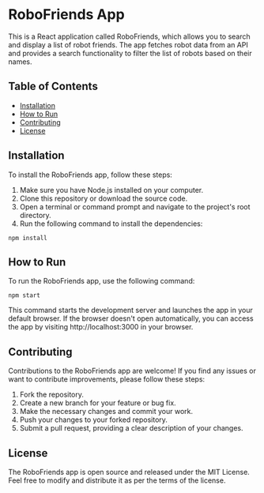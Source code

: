 # RoboFriends App

This is a React application called RoboFriends, which allows you to search and display a list of robot friends. The app fetches robot data from an API and provides a search functionality to filter the list of robots based on their names.

## Table of Contents

- [Installation](#installation)
- [How to Run](#how-to-run)
- [Contributing](#contributing)
- [License](#license)

## Installation

To install the RoboFriends app, follow these steps:

1. Make sure you have Node.js installed on your computer.
2. Clone this repository or download the source code.
3. Open a terminal or command prompt and navigate to the project's root directory.
4. Run the following command to install the dependencies:

```
npm install
```

## How to Run

To run the RoboFriends app, use the following command:

```
npm start
```

This command starts the development server and launches the app in your default browser. If the browser doesn't open automatically, you can access the app by visiting http://localhost:3000 in your browser.

## Contributing

Contributions to the RoboFriends app are welcome! If you find any issues or want to contribute improvements, please follow these steps:

1. Fork the repository.
2. Create a new branch for your feature or bug fix.
3. Make the necessary changes and commit your work.
4. Push your changes to your forked repository.
5. Submit a pull request, providing a clear description of your changes.

## License

The RoboFriends app is open source and released under the MIT License. Feel free to modify and distribute it as per the terms of the license.

